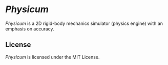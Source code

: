 # _Physicum_

_Physicum_ is a 2D rigid-body mechanics simulator (physics engine) with an emphasis on accuracy.


## License
_Physicum_ is licensed under the MIT License.
